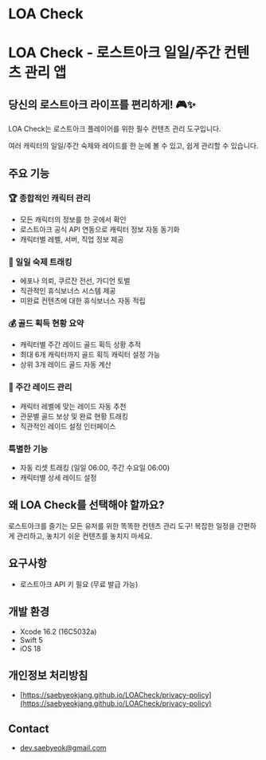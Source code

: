 # LOA Check

# LOA Check - 로스트아크 일일/주간 컨텐츠 관리 앱

## 당신의 로스트아크 라이프를 편리하게! 🎮✨

LOA Check는 로스트아크 플레이어를 위한 필수 컨텐츠 관리 도구입니다.

여러 캐릭터의 일일/주간 숙제와 레이드를 한 눈에 볼 수 있고, 쉽게 관리할 수 있습니다.

## 주요 기능

### 🏆 종합적인 캐릭터 관리

- 모든 캐릭터의 정보를 한 곳에서 확인
- 로스트아크 공식 API 연동으로 캐릭터 정보 자동 동기화
- 캐릭터별 레벨, 서버, 직업 정보 제공

### 📅 일일 숙제 트래킹

- 에포나 의뢰, 쿠르잔 전선, 가디언 토벌
- 직관적인 휴식보너스 시스템 제공
- 미완료 컨텐츠에 대한 휴식보너스 자동 적립

### 💰 골드 획득 현황 요약

- 캐릭터별 주간 레이드 골드 획득 상황 추적
- 최대 6개 캐릭터까지 골드 획득 캐릭터 설정 가능
- 상위 3개 레이드 골드 자동 계산

### 🎲 주간 레이드 관리

- 캐릭터 레벨에 맞는 레이드 자동 추천
- 관문별 골드 보상 및 완료 현황 트래킹
- 직관적인 레이드 설정 인터페이스

### 특별한 기능

- 자동 리셋 트래킹 (일일 06:00, 주간 수요일 06:00)
- 캐릭터별 상세 레이드 설정

## 왜 LOA Check를 선택해야 할까요?

로스트아크를 즐기는 모든 유저를 위한 똑똑한 컨텐츠 관리 도구! 복잡한 일정을 간편하게 관리하고, 
놓치기 쉬운 컨텐츠를 놓치지 마세요.

## 요구사항

- 로스트아크 API 키 필요 (무료 발급 가능)

## **개발 환경**

- Xcode 16.2 (16C5032a)
- Swift 5
- iOS 18

## 개인정보 처리방침

- [https://saebyeokjang.github.io/LOACheck/privacy-policy](https://saebyeokjang.github.io/LOACheck/privacy-policy)

## Contact

- dev.saebyeok@gmail.com
